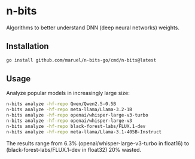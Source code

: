 # n-bits

Algorithms to better understand DNN (deep neural networks) weights.


## Installation

```bash
go install github.com/maruel/n-bits-go/cmd/n-bits@latest
```


## Usage

Analyze popular models in increasingly large size:

```bash
n-bits analyze -hf-repo Qwen/Qwen2.5-0.5B
n-bits analyze -hf-repo meta-llama/Llama-3.2-1B
n-bits analyze -hf-repo openai/whisper-large-v3-turbo
n-bits analyze -hf-repo openai/whisper-large-v3
n-bits analyze -hf-repo black-forest-labs/FLUX.1-dev
n-bits analyze -hf-repo meta-llama/Llama-3.1-405B-Instruct
```

The results range from 6.3% (openai/whisper-large-v3-turbo in float16) to (black-forest-labs/FLUX.1-dev in
float32) 20% wasted.
